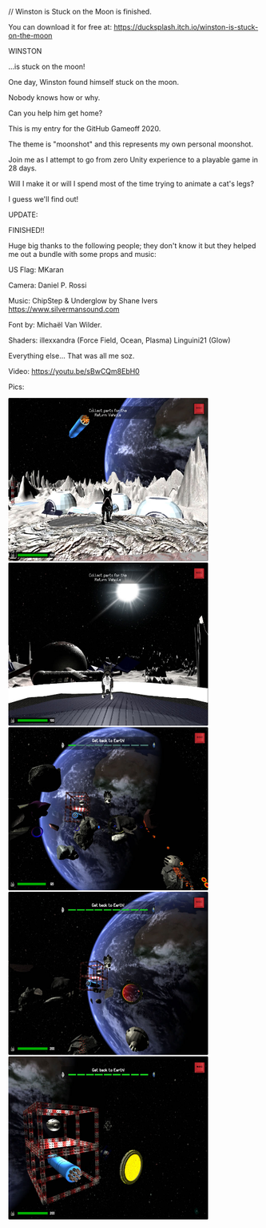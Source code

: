 // Winston is Stuck on the Moon is finished.

You can download it for free at:
https://ducksplash.itch.io/winston-is-stuck-on-the-moon






WINSTON

...is stuck on the moon!

One day, Winston found himself stuck on the moon.

Nobody knows how or why.

Can you help him get home?




This is my entry for the GitHub Gameoff 2020.

The theme is "moonshot" and this represents my own personal moonshot.

Join me as I attempt to go from zero Unity experience to a playable game in 28 days.

Will I make it or will I spend most of the time trying to animate a cat's legs?

I guess we'll find out!

UPDATE:

FINISHED!!

Huge big thanks to the following people; they don't know it but they helped me out a bundle with some props and music:

US Flag: MKaran

Camera: Daniel P. Rossi

Music: ChipStep & Underglow
by Shane Ivers
https://www.silvermansound.com

Font by: Michaël Van Wilder.

Shaders: illexxandra (Force Field, Ocean, Plasma)
Linguini21 (Glow)

Everything else... That was all me soz.

Video: https://youtu.be/sBwCQm8EbH0

Pics:

<img src="https://github.com/ducksplash/moonshot/blob/master/screenshots/1.jpg" width="400" height="326"><img src="https://github.com/ducksplash/moonshot/blob/master/screenshots/2.jpg" width="400" height="326"><img src="https://github.com/ducksplash/moonshot/blob/master/screenshots/3.jpg" width="400" height="326"><img src="https://github.com/ducksplash/moonshot/blob/master/screenshots/4.jpg" width="400" height="326"><img src="https://github.com/ducksplash/moonshot/blob/master/screenshots/5.jpg" width="400" height="326">

